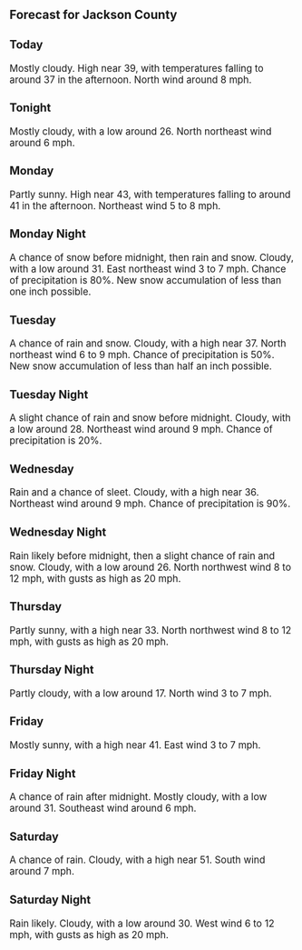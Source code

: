 <div>
   <h2>Forecast for Jackson County</h2>
   <p>
      <div style="font-size:120%">
         <h3>Today</h3>Mostly cloudy. High near 39, with temperatures falling to around 37 in the afternoon. North wind around 8 mph.<br></div>
   </p>
   <p>
      <div style="font-size:120%">
         <h3>Tonight</h3>Mostly cloudy, with a low around 26. North northeast wind around 6 mph.<br></div>
   </p>
   <p>
      <div style="font-size:120%">
         <h3>Monday</h3>Partly sunny. High near 43, with temperatures falling to around 41 in the afternoon. Northeast wind 5 to 8 mph.<br></div>
   </p>
   <p>
      <div style="font-size:120%">
         <h3>Monday Night</h3>A chance of snow before midnight, then rain and snow. Cloudy, with a low around 31. East northeast wind 3 to 7 mph. Chance
         of precipitation is 80%. New snow accumulation of less than one inch possible.<br></div>
   </p>
   <p>
      <div style="font-size:120%">
         <h3>Tuesday</h3>A chance of rain and snow. Cloudy, with a high near 37. North northeast wind 6 to 9 mph. Chance of precipitation is 50%. New
         snow accumulation of less than half an inch possible.<br></div>
   </p>
   <p>
      <div style="font-size:120%">
         <h3>Tuesday Night</h3>A slight chance of rain and snow before midnight. Cloudy, with a low around 28. Northeast wind around 9 mph. Chance of precipitation
         is 20%.<br></div>
   </p>
   <p>
      <div style="font-size:120%">
         <h3>Wednesday</h3>Rain and a chance of sleet. Cloudy, with a high near 36. Northeast wind around 9 mph. Chance of precipitation is 90%.<br></div>
   </p>
   <p>
      <div style="font-size:120%">
         <h3>Wednesday Night</h3>Rain likely before midnight, then a slight chance of rain and snow. Cloudy, with a low around 26. North northwest wind 8 to
         12 mph, with gusts as high as 20 mph.<br></div>
   </p>
   <p>
      <div style="font-size:120%">
         <h3>Thursday</h3>Partly sunny, with a high near 33. North northwest wind 8 to 12 mph, with gusts as high as 20 mph.<br></div>
   </p>
   <p>
      <div style="font-size:120%">
         <h3>Thursday Night</h3>Partly cloudy, with a low around 17. North wind 3 to 7 mph.<br></div>
   </p>
   <p>
      <div style="font-size:120%">
         <h3>Friday</h3>Mostly sunny, with a high near 41. East wind 3 to 7 mph.<br></div>
   </p>
   <p>
      <div style="font-size:120%">
         <h3>Friday Night</h3>A chance of rain after midnight. Mostly cloudy, with a low around 31. Southeast wind around 6 mph.<br></div>
   </p>
   <p>
      <div style="font-size:120%">
         <h3>Saturday</h3>A chance of rain. Cloudy, with a high near 51. South wind around 7 mph.<br></div>
   </p>
   <p>
      <div style="font-size:120%">
         <h3>Saturday Night</h3>Rain likely. Cloudy, with a low around 30. West wind 6 to 12 mph, with gusts as high as 20 mph.<br></div>
   </p>
</div>
